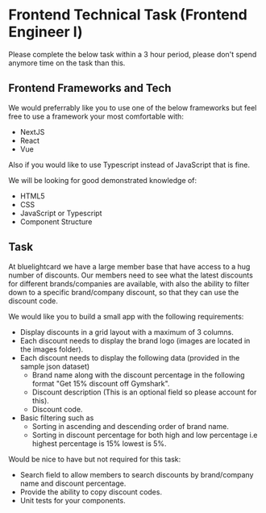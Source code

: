 # Frontend Technical Task (Frontend Engineer l)

Please complete the below task within a 3 hour period, please don't spend anymore time on the task than this.

## Frontend Frameworks and Tech

We would preferrably like you to use one of the below frameworks but feel free to use a framework your most comfortable with:
  - NextJS
  - React
  - Vue

Also if you would like to use Typescript instead of JavaScript that is fine.

We will be looking for good demonstrated knowledge of:
  - HTML5
  - CSS
  - JavaScript or Typescript
  - Component Structure
  
## Task

At bluelightcard we have a large member base that have access to a hug number of discounts. Our members need to see what the latest discounts for different brands/companies are available, with also the ability to filter down to a specific brand/company discount, so that they can use the discount code.

We would like you to build a small app with the following requirements:
 - Display discounts in a grid layout with a maximum of 3 columns.
 - Each discount needs to display the brand logo (images are located in the images folder).
 - Each discount needs to display the following data (provided in the sample json dataset)
   - Brand name along with the discount percentage in the following format "Get 15% discount off Gymshark".
   - Discount description (This is an optional field so please account for this).
   - Discount code.
 - Basic filtering such as
   - Sorting in ascending and descending order of brand name.
   - Sorting in discount percentage for both high and low percentage i.e highest percentage is 15% lowest is 5%.

Would be nice to have but not required for this task:
  - Search field to allow members to search discounts by brand/company name and discount percentage.
  - Provide the ability to copy discount codes.
  - Unit tests for your components.
